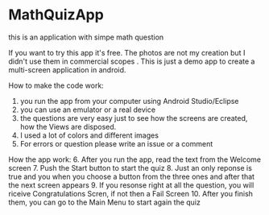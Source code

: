 # MathQuizApp
this is an application with  simpe math question 


If you want to try this app it's free. The photos are not my creation but I didn't use them in commercial scopes .
This is just a demo app to create a multi-screen application in android.

How to make the code work:
1. you run the app from your computer using  Android Studio/Eclipse 
2. you can use an emulator or a real device
3. the questions are very easy just to see how the screens are created, how the Views are disposed.
4. I used a lot of colors and different images
5. For errors or question please write an issue or a comment

How the app work:
6. After you run the app, read the text from the Welcome screen
7. Push the Start button to start the quiz
8. Just an only reponse is true and you when you choose a button from the three ones and after that  the next screen appears 
9. If you resonse right at all the question, you will riceive  Congratulations Scren, if not then a Fail Screen
10. After you finish them, you can go to the Main Menu to start again the quiz

